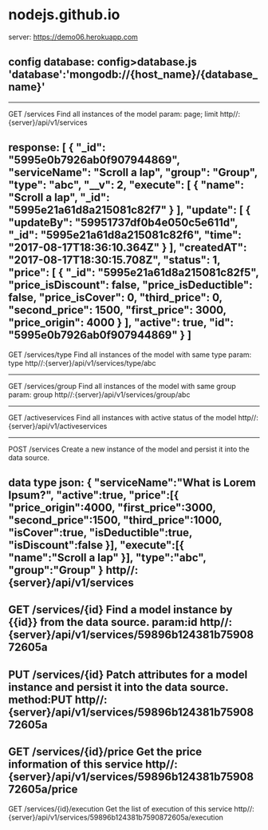 # nodejs.github.io

server: https://demo06.herokuapp.com

config database:
  config>database.js
  'database':'mongodb://{host_name}/{database_name}'
--------------------

----------------------
GET /services Find all instances of the model
param: page; limit
http//:{server}/api/v1/services

response:
    [
        {
            "_id": "5995e0b7926ab0f907944869",
            "serviceName": "Scroll a lap",
            "group": "Group",
            "type": "abc",
            "__v": 2,
            "execute": [
                {
                    "name": "Scroll a lap",
                    "_id": "5995e21a61d8a215081c82f7"
                }
            ],
            "update": [
                {
                    "updateBy": "59951737df0b4e050c5e611d",
                    "_id": "5995e21a61d8a215081c82f6",
                    "time": "2017-08-17T18:36:10.364Z"
                }
            ],
            "createdAT": "2017-08-17T18:30:15.708Z",
            "status": 1,
            "price": [
                {
                    "_id": "5995e21a61d8a215081c82f5",
                    "price_isDiscount": false,
                    "price_isDeductible": false,
                    "price_isCover": 0,
                    "third_price": 0,
                    "second_price": 1500,
                    "first_price": 3000,
                    "price_origin": 4000
                }
            ],
            "active": true,
            "id": "5995e0b7926ab0f907944869"
        }
    ]
--------------------
GET /services/type Find all instances of the model with same type
param: type
http//:{server}/api/v1/services/type/abc

--------------------
GET /services/group Find all instances of the model with same group
param: group
http//:{server}/api/v1/services/group/abc

--------------------
GET /activeservices Find all instances with active status of the model
http//:{server}/api/v1/activeservices

--------------------
POST /services Create a new instance of the model and persist it into the data source.

data type json:
{
    "serviceName":"What is Lorem Ipsum?",
	"active":true,
	"price":[{
		"price_origin":4000,
		"first_price":3000,
		"second_price":1500,
		"third_price":1000,
		"isCover":true,
		"isDeductible":true,
		"isDiscount":false
	}],
  "execute":[{
    "name":"Scroll a lap"
  }],
	"type":"abc",
	"group":"Group"
}
http//:{server}/api/v1/services
--------------------
GET /services/{id} Find a model instance by {{id}} from the data source.
param:id
http//:{server}/api/v1/services/59896b124381b7590872605a
--------------------
PUT /services/{id} Patch attributes for a model instance and persist it into the data source.
method:PUT
http//:{server}/api/v1/services/59896b124381b7590872605a
--------------------
GET /services/{id}/price Get the price information of this service
http//:{server}/api/v1/services/59896b124381b7590872605a/price
--------------------
GET /services/{id}/execution Get the list of execution of this service
http//:{server}/api/v1/services/59896b124381b7590872605a/execution
